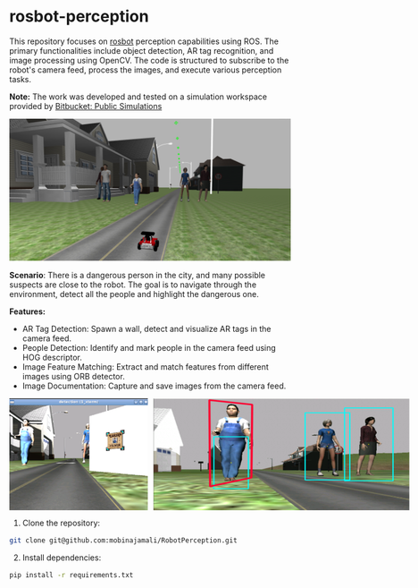 # rosbot-perception

This repository focuses on [rosbot](https://husarion.com/manuals/rosbot/) perception capabilities using ROS. The primary functionalities include object detection, 
AR tag recognition, and image processing using OpenCV. The code is structured to subscribe to the robot's camera feed, process the 
images, and execute various perception tasks.

**Note:** The work was developed and tested on a simulation workspace provided by [Bitbucket: Public Simulations](https://bitbucket.org/theconstructcore/workspace/projects/PS)

![world](./images/world.png)
 

**Scenario**:
There is a dangerous person in the city, and many possible suspects are close to the robot. The goal is to navigate through the environment, detect all the people and highlight the dangerous one.


**Features:**
- AR Tag Detection: Spawn a wall, detect and visualize AR tags in the camera feed.
- People Detection: Identify and mark people in the camera feed using HOG descriptor.
- Image Feature Matching: Extract and match features from different images using ORB detector.
- Image Documentation: Capture and save images from the camera feed.


<div style="display: flex; justify-content: space-between;">
  <img src="./images/artag.png" alt="artag" style="height: 200px; margin-right: 10px;"/>
  <img src="./images/founded.png" alt="founded" style="height: 200px;"/>
</div>


1. Clone the repository:
```bash
git clone git@github.com:mobinajamali/RobotPerception.git
```
2. Install dependencies:
```bash
pip install -r requirements.txt
```


